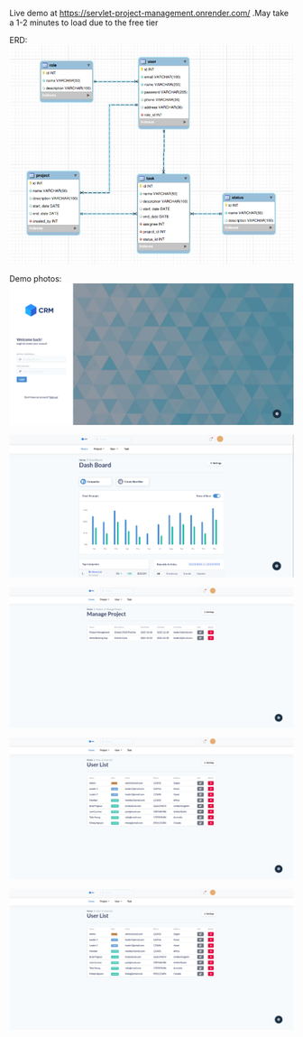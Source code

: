 Live demo at https://servlet-project-management.onrender.com/
.May take a 1-2 minutes to load due to the free tier

ERD:
![ERD.png](database/ERD.png)

Demo photos:
![login-page.png](demo-photos/login-page.png)

![dashboard.png](demo-photos/dashboard.png)

![projectpage.png](demo-photos/projectpage.png)

![userpage.png](demo-photos/userpage.png)

![userpage.png](demo-photos/userpage.png)